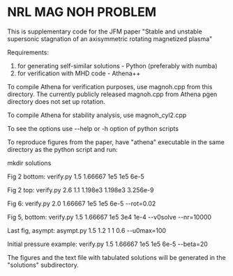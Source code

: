 # NRL MAG NOH PROBLEM 

This is supplementary code for the JFM paper "Stable and unstable supersonic stagnation of an axisymmetric rotating magnetized plasma"

Requirements:
1) for generating self-similar solutions - Python (preferably with numba)
2) for verification with MHD code - Athena++

To compile Athena for verification purposes, use magnoh.cpp from this directory. The currently publicly released magnoh.cpp from Athena pgen directory does not set up rotation.

To compile Athena for stability analysis, use magnoh_cyl2.cpp

To see the options use --help or -h option of python scripts

To reproduce figures from the paper, have "athena" executable in the same directory as the python script and run:

mkdir solutions

Fig 2 bottom:
verify.py 1.5 1.66667 1e5 1e5 6e-5

Fig 2 top:
verify.py 2.6 1.1 1.198e3 1.198e3 3.256e-9

Fig 6:
verify.py 2.0 1.66667 1e5 1e5 6e-5 --rot=0.02

Fig 5, bottom:
verify.py 1.5 1.66667 1e5 3e4 1e-4 --v0solve --nr=10000

Last fig, asympt:
asympt.py 1.5 1.2 1 1 0.6 --u0max=100

Initial pressure example:
verify.py 1.5 1.66667 1e5 1e5 6e-5 --beta=20

The figures and the text file with tabulated solutions will be generated in the "solutions" subdirectory.
